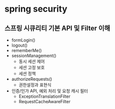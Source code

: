 # spring security

## 스프링 시큐리티 기본 API 및 Filter 이해
- formLogin()
- logout()
- rememberMe()
- sessionManagement()
  - 동시 세션 제어
  - 세션 고정 보호
  - 세션 정책
- authorizeRequests()
  - 권한설정과 표현식
- 인증/인가 API, 예외 처리 및 요청 캐시 필터
  - ExceptionTranslationFilter
  - RequestCacheAwareFilter
